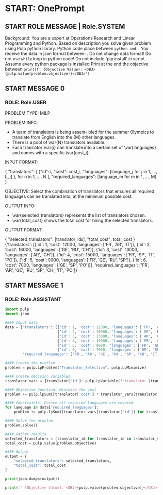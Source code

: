 # START: OnePrompt 
## START ROLE MESSAGE | Role.SYSTEM 
Background: You are a expert at Operations Research and Linear Programming and Python. Based on description you solve given problem using Pulp python library. Python code place between ```python and ```. You receive the data in json format between: <DATA></DATA>. Do not change data format! Do not use `while` loop in python code! Do not include 'pip install' in script. Assume every python package is installed Print at the end the objective between <OBJ></OBJ> `print(f' (Objective Value): <OBJ>{pulp.value(problem.objective)}</OBJ>')`  
## START MESSAGE 0 
### ROLE: Role.USER
<DESCRIPTION>
PROBLEM TYPE: MILP

PROBLEM INFO:

- A team of translators is being assem- bled for the summer Olympics to translate from English into the \{M} other languages.
- There is a pool of \var{N} translators available.
- Each translator \var{i} can translate into a certain set of \var{languages} and comes with a specific \var{cost_i}.

INPUT FORMAT: 

{
"translators": [
        {"id": i, 
         "cost": cost_i,
         "languages": [language_j for j in 1, ..., L_i]
        },
        for n in 1, ..., N
    ],
    "required_languages": [language_m for m in 1, ..., M]
}

OBJECTIVE: Select the combination of translators that ensures all required languages can be translated into, at the minimum possible cost.

OUTPUT INFO:

- \var{selected_translators} represents the list of translators chosen.
- \var{total_cost} shows the total cost for hiring the selected translators.

OUTPUT FORMAT:

{
    "selected_translators": [translator_ids],
    "total_cost": total_cost
}
</DESCRIPTION>
<DATA>
{'translators': [{'id': 1, 'cost': 12000, 'languages': ['FR', 'AR', 'IT']}, {'id': 2, 'cost': 16000, 'languages': ['GE', 'RU', 'CH']}, {'id': 3, 'cost': 13000, 'languages': ['AR', 'CH']}, {'id': 4, 'cost': 15000, 'languages': ['FR', 'SP', 'IT', 'PO']}, {'id': 5, 'cost': 9000, 'languages': ['FR', 'GE', 'RU', 'SP']}, {'id': 6, 'cost': 7000, 'languages': ['GE', 'SP', 'PO']}], 'required_languages': ['FR', 'AR', 'GE', 'RU', 'SP', 'CH', 'IT', 'PO']}</DATA>


## START MESSAGE 1 
### ROLE: Role.ASSISTANT
```python
import pulp
import json

#### Input data
data = {'translators': [{'id': 1, 'cost': 12000, 'languages': ['FR', 'AR', 'IT']}, 
                        {'id': 2, 'cost': 16000, 'languages': ['GE', 'RU', 'CH']}, 
                        {'id': 3, 'cost': 13000, 'languages': ['AR', 'CH']}, 
                        {'id': 4, 'cost': 15000, 'languages': ['FR', 'SP', 'IT', 'PO']}, 
                        {'id': 5, 'cost': 9000, 'languages': ['FR', 'GE', 'RU', 'SP']}, 
                        {'id': 6, 'cost': 7000, 'languages': ['GE', 'SP', 'PO']}], 
        'required_languages': ['FR', 'AR', 'GE', 'RU', 'SP', 'CH', 'IT', 'PO']}

#### Create the problem
problem = pulp.LpProblem("Translator_Selection", pulp.LpMinimize)

#### Create decision variables
translator_vars = {translator['id']: pulp.LpVariable(f"translator_{translator['id']}", cat='Binary') for translator in data['translators']}

#### Objective function: Minimize the cost
problem += pulp.lpSum([translator['cost'] * translator_vars[translator['id']] for translator in data['translators']])

#### Constraints: Ensure all required languages are covered
for language in data['required_languages']:
    problem += pulp.lpSum([translator_vars[translator['id']] for translator in data['translators'] if language in translator['languages']]) >= 1

#### Solve the problem
problem.solve()

#### Gather results
selected_translators = [translator_id for translator_id in translator_vars if translator_vars[translator_id].value() == 1]
total_cost = pulp.value(problem.objective)

#### Output
output = {
    "selected_translators": selected_translators,
    "total_cost": total_cost
}

print(json.dumps(output))

print(f' (Objective Value): <OBJ>{pulp.value(problem.objective)}</OBJ>')
```


